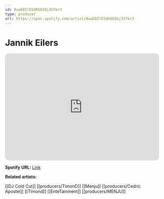 ```yaml
---
id: 0uwEBIlESdKbO2bj3Sfkr3
type: producer
url: https://open.spotify.com/artist/0uwEBIlESdKbO2bj3Sfkr3
---
```

# Jannik Eilers

<iframe style="border-radius:12px" src="https://open.spotify.com/embed/artist/0uwEBIlESdKbO2bj3Sfkr3" width="100%" height="352" frameBorder="0" allowfullscreen="" allow="autoplay; clipboard-write; encrypted-media; fullscreen; picture-in-picture" loading="lazy"></iframe>

**Spotify URL:** [Link](https://open.spotify.com/artist/0uwEBIlESdKbO2bj3Sfkr3)

**Related artists:**

[[DJ Cold Cut]]
[[producers/TimonD]]
[[Menju]]
[[producers/Cedric Apostel]]
[[Timond]]
[[EnteTainment]]
[[producers/MENJU]]
